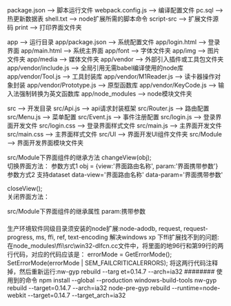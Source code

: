 package.json             -->    脚本运行文件
webpack.config.js        -->    编译配置文件
pc.sql                   -->    热更新数据表
shell.txt                -->    node扩展所需的脚本命令
script-src               -->    扩展文件源码
print                    -->    打印界面文件夹

app                      -->    运行目录
app/package.json         -->    系统配置文件
app/login.html           -->    登录界面
app/main.html            -->    系统主界面
app/font                 -->    字体文件夹
app/img                  -->    图片文件夹
app/media                -->    媒体文件夹
app/vendor               -->    外部引入插件或工具包文件夹
app/vendor/include.js    -->    全局引用无需babel编译使用的node库
app/vendor/Tool.js       -->    工具封装库
app/vendor/M1Reader.js     -->    读卡器操作对象封装
app/vendor/Prototype.js  -->    原型函数库
app/vendor/KeyCode.js    -->    输入法强制转换为英文函数库
app/node_modules         -->    node模块文件夹

src                      -->    开发目录
src/Api.js               -->    api请求封装框架
src/Router.js            -->    路由配置
src/Menu.js              -->    菜单配置
src/Event.js             -->    事件注册配置
src/login.js             -->    登录界面开发文件
src/login.css            -->    登录界面样式文件
src/main.js              -->    主界面开发文件
src/main.css             -->    主界面样式文件
src/UI                   -->    界面开发UI组件文件夹
src/Module               -->    界面开发界面模块文件夹




src/Module下界面组件的继承方法
changeView(obj);    
    切换界面方法：
        参数方式1
            obj = {view:'界面路由名称', param:'界面携带参数'}
        参数方式2
            支持dataset
            data-view='界面路由名称' data-param='界面携带参数'

closeView();    
    关闭界面方法：


src/Module下界面组件的继承属性
param:携带参数

####
生产环境软件同级目录须安装的node扩展:node-adodb, request, request-progress, ms, ffi, ref, text-encoding
解决windows xp 下ffi扩展找不到的问题:在node_modules\ffi\src\win32-dlfcn.cc文件中，将里面的地96行和第99行的两行代码，对应的代码应该是：
     errorMode = GetErrorMode();  
     SetErrorMode(errorMode | SEM_FAILCRITICALERRORS);
将这两行代码注释掉，然后重新运行:nw-gyp rebuild --targ et=0.14.7 --arch=ia32
########
使用到的命令
npm install --global --production windows-build-tools
nw-gyp rebuild --target=0.14.7 --arch=ia32
node-pre-gyp rebuild --runtime=node-webkit --target=0.14.7 --target_arch=ia32



